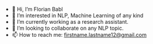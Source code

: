 - 👋 Hi, I’m Florian Babl
- 👀 I’m interested in NLP, Machine Learning of any kind
- 🌱 I’m currently working as a research assistant. 
- 💞️ I’m looking to collaborate on any NLP topic. 
- 📫 How to reach me: firstname.lastname12@gmail.com

<!---
bablf/bablf is a ✨ special ✨ repository because its `README.md` (this file) appears on your GitHub profile.
You can click the Preview link to take a look at your changes.
--->
